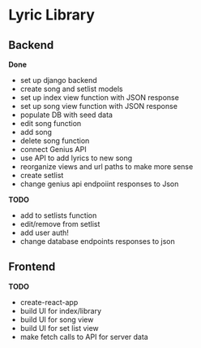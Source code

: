 # Lyric Library

## Backend

**Done**
- set up django backend
- create song and setlist models
- set up index view function with JSON response
- set up song view function with JSON response
- populate DB with seed data
- edit song function
- add song
- delete song function
- connect Genius API
- use API to add lyrics to new song
- reorganize views and url paths to make more sense
- create setlist
- change genius api endpoiint responses to Json

**TODO**
- add to setlists function
- edit/remove from setlist 
- add user auth!
- change database endpoints responses to json

## Frontend

**TODO**
- create-react-app
- build UI for index/library
- build UI for song view
- build UI for set list view
- make fetch calls to API for server data
